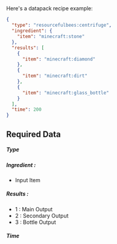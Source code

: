 ## 

Here's a datapack recipe example: 
```json
{
  "type": "resourcefulbees:centrifuge",
  "ingredient": {
    "item": "minecraft:stone"
  },
  "results": [
    {
      "item": "minecraft:diamond"
    },
    {
      "item": "minecraft:dirt"
    },
    {
      "item": "minecraft:glass_bottle"
    }
  ],
  "time": 200
}
```
## Required Data

##### Type
##### Ingredient :  
* Input Item
##### Results :
*    1 : Main Output
*    2 : Secondary Output
*    3 : Bottle Output
##### Time
<!--stackedit_data:
eyJoaXN0b3J5IjpbLTE1NjcyNzAwMTFdfQ==
-->